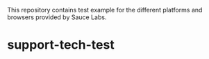 This repository contains test example for the different platforms and browsers provided by Sauce Labs.
# support-tech-test
